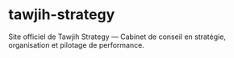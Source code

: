 # tawjih-strategy
Site officiel de Tawjih Strategy — Cabinet de conseil en stratégie, organisation et pilotage de performance.

